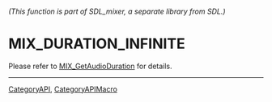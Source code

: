 ###### (This function is part of SDL_mixer, a separate library from SDL.)
# MIX_DURATION_INFINITE

Please refer to [MIX_GetAudioDuration](MIX_GetAudioDuration) for details.

----
[CategoryAPI](CategoryAPI), [CategoryAPIMacro](CategoryAPIMacro)

